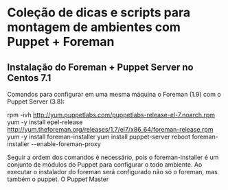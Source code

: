 # Coleção de dicas e scripts para montagem de ambientes com Puppet + Foreman

## Instalação do Foreman + Puppet Server no Centos 7.1

Comandos para configurar em uma mesma máquina o Foreman (1.9) com o Puppet Server (3.8):

rpm -ivh http://yum.puppetlabs.com/puppetlabs-release-el-7.noarch.rpm
yum -y install epel-release http://yum.theforeman.org/releases/1.7/el7/x86_64/foreman-release.rpm
yum -y install foreman-installer
yum install puppet-server
reboot
foreman-installer --enable-foreman-proxy

Seguir a ordem dos comandos é necessário, pois o foreman-installer é um conjunto de módulos do Puppet para configurar o todo ambiente. Ao executar o instalador do foreman será configurado não só o foreman, mas também o puppet.
O Puppet Master
